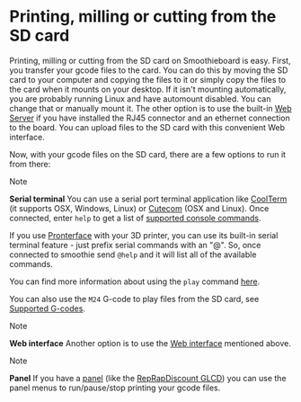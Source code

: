 
# Printing, milling or cutting from the SD card

Printing, milling or cutting from the SD card on Smoothieboard is easy. First, you transfer your gcode files to the card. You can do this by moving the SD card to your computer and copying the files to it or simply copy the files to the card when it mounts on your desktop. If it isn't mounting automatically, you are probably running Linux and have automount disabled. You can change that or manually mount it. The other option is to use the built-in [Web Server](network) if you have installed the RJ45 connector and an ethernet connection to the board. You can upload files to the SD card with this convenient Web interface.

Now, with your gcode files on the SD card, there are a few options to run it from there:

> [!NOTE]
> **Serial terminal**
> You can use a serial port terminal application like [CoolTerm](http://freeware.the-meiers.org) (it supports OSX, Windows, Linux) or [Cutecom](https://help.ubuntu.com/community/Cutecom) (OSX and Linux). Once connected, enter `help` to get a list of [supported console commands](console-commands).
>
> If you use [Pronterface](http://www.pronterface.com) with your 3D printer, you can use its built-in serial terminal feature - just prefix serial commands with an "@". So, once connected to smoothie send `@help` and it will list all of the available commands.
>
> You can find more information about using the `play` command [here](http://smoothieware.org/player).
>
> You can also use the `M24` G-code to play files from the SD card, see [Supported G-codes](http://smoothieware.org/supported-g-codes).

> [!NOTE]
> **Web interface**
> Another option is to use the [Web interface](network) mentioned above.

> [!NOTE]
> **Panel**
> If you have a [panel](panel) (like the [RepRapDiscount GLCD](http://reprap.org/wiki/RepRapDiscount_Full_Graphic_Smart_Controller)) you can use the panel menus to run/pause/stop printing your gcode files.
